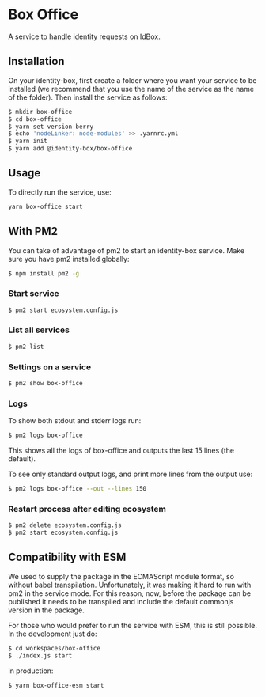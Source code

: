 # Box Office

A service to handle identity requests on IdBox.

## Installation

On your identity-box, first create a folder where you want your service to be installed (we recommend that you use the name of the service as the name of the folder). Then install the service as follows:

```bash
$ mkdir box-office
$ cd box-office
$ yarn set version berry
$ echo 'nodeLinker: node-modules' >> .yarnrc.yml
$ yarn init
$ yarn add @identity-box/box-office
```

## Usage

To directly run the service, use:

```bash
yarn box-office start
```

## With PM2

You can take of advantage of pm2 to start an identity-box service. Make sure you have pm2 installed globally:

```bash
$ npm install pm2 -g
```

### Start service

```bash
$ pm2 start ecosystem.config.js
```

### List all services

```bash
$ pm2 list
```

### Settings on a service

```bash
$ pm2 show box-office
```

### Logs

To show both stdout and stderr logs run:

```bash
$ pm2 logs box-office
```

This shows all the logs of box-office and outputs the last 15 lines (the default).

To see only standard output logs, and print more lines from the output use:

```bash
$ pm2 logs box-office --out --lines 150
```

### Restart process after editing ecosystem

```bash
$ pm2 delete ecosystem.config.js
$ pm2 start ecosystem.config.js
```

## Compatibility with ESM

We used to supply the package in the ECMAScript module format, so without babel transpilation. Unfortunately, it was making it hard to run with pm2 in the service mode. For this reason, now, before the package can be published it needs to be transpiled and include the default commonjs version in the package.

For those who would prefer to run the service with ESM, this is still possible. In the development just do:

```bash
$ cd workspaces/box-office
$ ./index.js start
```

in production:

```bash
$ yarn box-office-esm start
```
